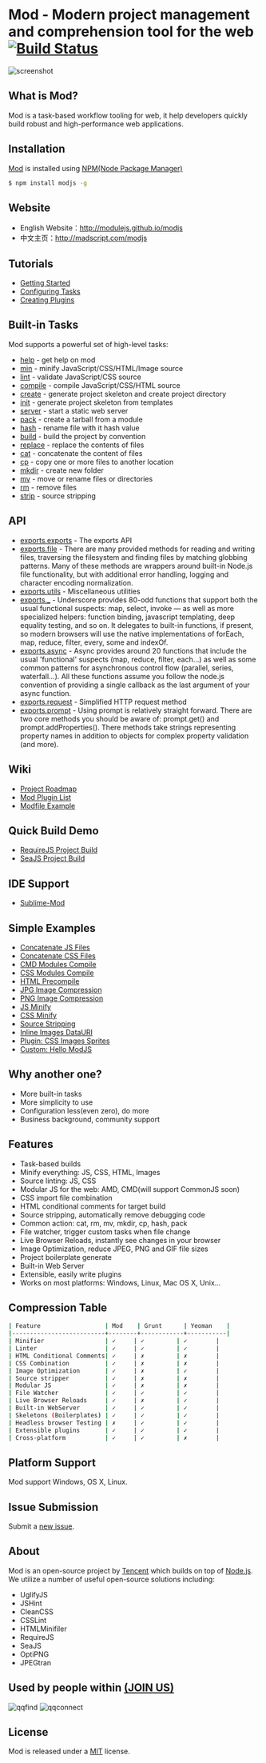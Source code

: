 # Mod - Modern project management and comprehension tool for the web [![Build Status](https://secure.travis-ci.org/modulejs/modjs.png?branch=master)](http://travis-ci.org/modulejs/modjs)

![screenshot](https://raw.github.com/modulejs/modjs/master/example/screenshot.gif)

## What is Mod?
Mod is a task-based workflow tooling for web, it help developers quickly build robust and high-performance web applications.

## Installation
[Mod](https://npmjs.org/package/modjs) is installed using [NPM(Node Package Manager)](http://npmjs.org/)

```sh
$ npm install modjs -g
```
## Website
* English Website：http://modulejs.github.io/modjs
* 中文主页：http://madscript.com/modjs

## Tutorials
* [Getting Started](https://github.com/modulejs/modjs/tree/master/doc/tutorial/getting-started.md)
* [Configuring Tasks](https://github.com/modulejs/modjs/blob/master/doc/tutorial/configuring-tasks.md)
* [Creating Plugins](https://github.com/modulejs/modjs/tree/master/doc/tutorial/creating-plugins.md)

## Built-in Tasks
Mod supports a powerful set of high-level tasks:

* [help](https://github.com/modulejs/modjs/tree/master/doc/tasks/help.md) - get help on mod
* [min](https://github.com/modulejs/modjs/tree/master/doc/tasks/min.md) - minify JavaScript/CSS/HTML/Image source
* [lint](https://github.com/modulejs/modjs/tree/master/doc/tasks/lint.md) - validate JavaScript/CSS source
* [compile](https://github.com/modulejs/modjs/tree/master/doc/tasks/compile.md) - compile JavaScript/CSS/HTML source
* [create](https://github.com/modulejs/modjs/tree/master/doc/tasks/create.md) - generate project skeleton and create project directory
* [init](https://github.com/modulejs/modjs/tree/master/doc/tasks/init.md) - generate project skeleton from templates
* [server](https://github.com/modulejs/modjs/tree/master/doc/tasks/server.md) - start a static web server
* [pack](https://github.com/modulejs/modjs/tree/master/doc/tasks/pack.md) - create a tarball from a module
* [hash](https://github.com/modulejs/modjs/tree/master/doc/tasks/hash.md) - rename file with it hash value
* [build](https://github.com/modulejs/modjs/tree/master/doc/tasks/build.md) - build the project by convention
* [replace](https://github.com/modulejs/modjs/tree/master/doc/tasks/replace.md) - replace the contents of files
* [cat](https://github.com/modulejs/modjs/tree/master/doc/tasks/cat.md) - concatenate the content of files
* [cp](https://github.com/modulejs/modjs/tree/master/doc/tasks/cp.md) - copy one or more files to another location
* [mkdir](https://github.com/modulejs/modjs/tree/master/doc/tasks/mkdir.md) - create new folder
* [mv](https://github.com/modulejs/modjs/tree/master/doc/tasks/mv.md) - move or rename files or directories
* [rm](https://github.com/modulejs/modjs/tree/master/doc/tasks/rm.md) - remove files
* [strip](https://github.com/modulejs/modjs/tree/master/doc/tasks/strip.md) - source stripping

## API
* [exports.exports](https://github.com/modulejs/modjs/tree/master/doc/api/exports.md) - The exports API
* [exports.file](https://github.com/modulejs/modjs/tree/master/doc/api/file.md) - There are many provided methods for reading and writing files, traversing the filesystem and finding files by matching globbing patterns. Many of these methods are wrappers around built-in Node.js file functionality, but with additional error handling, logging and character encoding normalization.
* [exports.utils](https://github.com/modulejs/modjs/tree/master/doc/api/utils.md) - Miscellaneous utilities
* [exports._](http://underscorejs.org/) - Underscore provides 80-odd functions that support both the usual functional suspects: map, select, invoke — as well as more specialized helpers: function binding, javascript templating, deep equality testing, and so on. It delegates to built-in functions, if present, so modern browsers will use the native implementations of forEach, map, reduce, filter, every, some and indexOf.
* [exports.async](https://github.com/caolan/async) - Async provides around 20 functions that include the usual 'functional' suspects (map, reduce, filter, each…) as well as some common patterns for asynchronous control flow (parallel, series, waterfall…). All these functions assume you follow the node.js convention of providing a single callback as the last argument of your async function.
* [exports.request](https://github.com/mikeal/request) - Simplified HTTP request method
* [exports.prompt](https://github.com/flatiron/prompt) - Using prompt is relatively straight forward. There are two core methods you should be aware of: prompt.get() and prompt.addProperties(). There methods take strings representing property names in addition to objects for complex property validation (and more).

## Wiki
* [Project Roadmap](https://github.com/modulejs/modjs/wiki/Roadmap)
* [Mod Plugin List](https://github.com/modulejs/modjs/wiki/Plugins)
* [Modfile Example](https://github.com/modulejs/modjs/blob/master/example/Modfile)

## Quick Build Demo
* [RequireJS Project Build](https://github.com/modulejs/modjs/tree/master/test/buildrequirejs)
* [SeaJS Project Build](https://github.com/modulejs/modjs/tree/master/test/buildseajs)

## IDE Support
* [Sublime-Mod](https://github.com/yuanyan/sublime-mod)

## Simple Examples
* [Concatenate JS Files](https://github.com/modulejs/modjs/tree/master/test/catjs)
* [Concatenate CSS Files](https://github.com/modulejs/modjs/tree/master/test/catcss)
* [CMD Modules Compile](https://github.com/modulejs/modjs/tree/master/test/compilecmd)
* [CSS Modules Compile](https://github.com/modulejs/modjs/tree/master/test/compilecss)
* [HTML Precompile](https://github.com/modulejs/modjs/tree/master/test/compilehtml)
* [JPG Image Compression](https://github.com/modulejs/modjs/tree/master/test/minjpg)
* [PNG Image Compression](https://github.com/modulejs/modjs/tree/master/test/minpng)
* [JS Minify](https://github.com/modulejs/modjs/tree/master/test/minjs)
* [CSS Minify](https://github.com/modulejs/modjs/tree/master/test/mincss)
* [Source Stripping](https://github.com/modulejs/modjs/tree/master/test/strip)
* [Inline Images DataURI](https://github.com/modulejs/modjs/tree/master/test/datauri)
* [Plugin: CSS Images Sprites](https://github.com/modulejs/modjs/tree/master/test/plugintask)
* [Custom: Hello ModJS](https://github.com/modulejs/modjs/tree/master/test/customtask)

## Why another one?
* More built-in tasks
* More simplicity to use
* Configuration less(even zero), do more
* Business background, community support

## Features
* Task-based builds
* Minify everything: JS, CSS, HTML, Images
* Source linting: JS, CSS
* Modular JS for the web: AMD, CMD(will support CommonJS soon)
* CSS import file combination
* HTML conditional comments for target build
* Source stripping, automatically remove debugging code
* Common action: cat, rm, mv, mkdir, cp, hash, pack
* File watcher, trigger custom tasks when file change
* Live Browser Reloads, instantly see changes in your browser
* Image Optimization, reduce JPEG, PNG and GIF file sizes
* Project boilerplate generate
* Built-in Web Server
* Extensible, easily write plugins
* Works on most platforms: Windows, Linux, Mac OS X, Unix...

## Compression Table
```sh
| Feature                  | Mod    | Grunt      | Yeoman    |
|--------------------------+--------+------------+-----------|
| Minifier                 | ✓     | ✓         | ✓        |
| Linter                   | ✓     | ✓         | ✓        |
| HTML Conditional Comments| ✓     | ✗         | ✗        |
| CSS Combination          | ✓     | ✗         | ✗        |
| Image Optimization       | ✓     | ✗         | ✓        |
| Source stripper          | ✓     | ✗         | ✗        |
| Modular JS               | ✓     | ✗         | ✗        |
| File Watcher             | ✓     | ✓         | ✓        |
| Live Browser Reloads     | ✓     | ✗         | ✓        |
| Built-in WebServer       | ✓     | ✓         | ✓        |
| Skeletons (Boilerplates) | ✓     | ✓         | ✓        |
| Headless browser Testing | ✗     | ✓         | ✓        |
| Extensible plugins       | ✓     | ✓         | ✓        |
| Cross-platform           | ✓     | ✓         | ✗        |
```

## Platform Support
Mod support Windows, OS X, Linux.

## Issue Submission
Submit a [new issue](https://github.com/modulejs/modjs/issues/new).

## About
Mod is an open-source project by [Tencent](http://www.tencent.com/en-us/) which builds on top of [Node.js](https://nodejs.org).
We utilize a number of useful open-source solutions including:

* UglifyJS
* JSHint
* CleanCSS
* CSSLint
* HTMLMinifiler
* RequireJS
* SeaJS
* OptiPNG
* JPEGtran

## Used by people within <a href="https://github.com/modulejs/modjs/issues/22">(JOIN US)</a>
![qqfind](http://0.web.qstatic.com/webqqpic/pubapps/0/50/images/big.png)
![qqconnect](http://0.web.qstatic.com/webqqpic/pubapps/0/16/images/big.png)


## License
Mod is released under a [MIT](http://opensource.org/licenses/mit-license.php) license.
